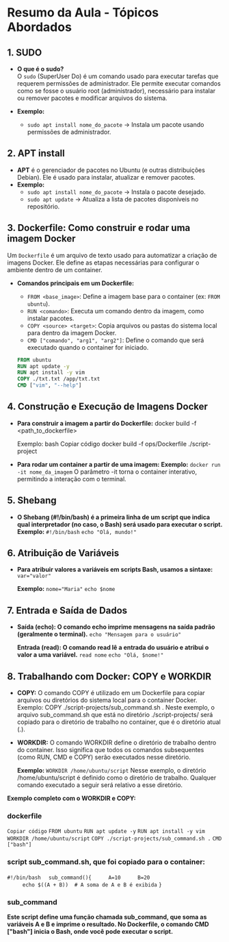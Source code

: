 # Resumo da Aula - Tópicos Abordados

## 1. SUDO
- **O que é o sudo?**  
  O `sudo` (SuperUser Do) é um comando usado para executar tarefas que requerem permissões de administrador. Ele permite executar comandos como se fosse o usuário root (administrador), necessário para instalar ou remover pacotes e modificar arquivos do sistema.

- **Exemplo:**
  - `sudo apt install nome_do_pacote` → Instala um pacote usando permissões de administrador.

## 2. APT install
- **APT** é o gerenciador de pacotes no Ubuntu (e outras distribuições Debian). Ele é usado para instalar, atualizar e remover pacotes.
- **Exemplo:**  
  - `sudo apt install nome_do_pacote` → Instala o pacote desejado.
  - `sudo apt update` → Atualiza a lista de pacotes disponíveis no repositório.

## 3. Dockerfile: Como construir e rodar uma imagem Docker
Um `Dockerfile` é um arquivo de texto usado para automatizar a criação de imagens Docker. Ele define as etapas necessárias para configurar o ambiente dentro de um container.

- **Comandos principais em um Dockerfile:**
  - `FROM <base_image>`: Define a imagem base para o container (ex: `FROM ubuntu`).
  - `RUN <comando>`: Executa um comando dentro da imagem, como instalar pacotes.
  - `COPY <source> <target>`: Copia arquivos ou pastas do sistema local para dentro da imagem Docker.
  - `CMD ["comando", "arg1", "arg2"]`: Define o comando que será executado quando o container for iniciado.


  ```dockerfile
  FROM ubuntu
  RUN apt update -y
  RUN apt install -y vim
  COPY ./txt.txt /app/txt.txt
  CMD ["vim", "--help"]

## 4. Construção e Execução de Imagens Docker
- **Para construir a imagem a partir do Dockerfile:**
        docker build -f <path_to_dockerfile> <contexto>

    Exemplo:
        bash
        Copiar código
        docker build -f ops/Dockerfile ./script-project

    
- **Para rodar um container a partir de uma imagem:**
  **Exemplo:**
    `docker run -it nome_da_imagem`
    O parâmetro -it torna o container interativo, permitindo a interação com o terminal.

 ## 5. Shebang
- **O Shebang (#!/bin/bash) é a primeira linha de um script que indica qual interpretador (no caso, o Bash) será usado para executar o script.**    
    **Exemplo:**
        `#!/bin/bash`
        `echo "Olá, mundo!" `

## 6. Atribuição de Variáveis
- **Para atribuir valores a variáveis em scripts Bash, usamos a sintaxe:**
      `var="valor"`

   **Exemplo:**
      `` nome="Maria" ``
      `` echo $nome ``

## 7. Entrada e Saída de Dados
- **Saída (echo): O comando echo imprime mensagens na saída padrão (geralmente o terminal).**
    ``echo "Mensagem para o usuário"``

  **Entrada (read): O comando read lê a entrada do usuário e atribui o valor a uma variável.**
    ``read nome``
    ``echo "Olá, $nome!"``

## 8. Trabalhando com Docker: COPY e WORKDIR
- **COPY:**
  O comando COPY é utilizado em um Dockerfile para copiar arquivos ou diretórios do sistema local para o container Docker.
  Exemplo: COPY ./script-projects/sub_command.sh .
  Neste exemplo, o arquivo sub_command.sh que está no diretório ./script-projects/ será copiado para o diretório de trabalho no container, que é o diretório atual (.).

- **WORKDIR:**
  O comando WORKDIR define o diretório de trabalho dentro do container. Isso significa que todos os comandos subsequentes (como RUN, CMD e COPY) serão executados nesse diretório.

  **Exemplo:**
  ``WORKDIR /home/ubuntu/script``
  Nesse exemplo, o diretório /home/ubuntu/script é definido como o diretório de trabalho. Qualquer comando executado a seguir será relativo a esse diretório.

**Exemplo completo com o WORKDIR e COPY:**

### dockerfile
`` Copiar código ``
`` FROM ubuntu ``
`` RUN apt update -y ``
`` RUN apt install -y vim ``
`` WORKDIR /home/ubuntu/script ``
`` COPY ./script-projects/sub_command.sh . ``
`` CMD ["bash"] ``


### script sub_command.sh, que foi copiado para o container:

``#!/bin/bash ``
`` sub_command(){``
``     A=10``
``     B=20``    
``     echo $((A + B))  # A soma de A e B é exibida``
``} ``

### sub_command
**Este script define uma função chamada sub_command, que soma as variáveis A e B e imprime o resultado. No Dockerfile, o comando CMD ["bash"] inicia o Bash, onde você pode executar o script.**

